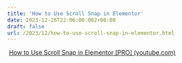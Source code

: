 ```yaml
---
title: 'How to Use Scroll Snap in Elementor'
date: 2023-12-26T22:06:00.002+06:00
draft: false
url: /2023/12/how-to-use-scroll-snap-in-elementor.html
---
```


 [How to Use Scroll Snap in Elementor \[PRO\] (youtube.com)](https://www.youtube.com/watch?v=Mc7Z_EwieWM)

  

  

[](https://www.youtube.com/watch?v=Mc7Z_EwieWM)

[  
](https://www.youtube.com/watch?v=Mc7Z_EwieWM)